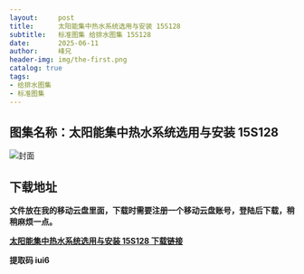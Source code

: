 ```yaml
---
layout:     post
title:      太阳能集中热水系统选用与安装 15S128
subtitle:   标准图集 给排水图集 15S128
date:       2025-06-11
author:     峰兄
header-img: img/the-first.png
catalog: true
tags:
- 给排水图集
- 标准图集
---
```

## 图集名称：太阳能集中热水系统选用与安装 15S128
![封面](https://pic1.imgdb.cn/item/684964ff58cb8da5c8452e44.jpg)


## 下载地址 ##
**文件放在我的移动云盘里面，下载时需要注册一个移动云盘账号，登陆后下载，稍稍麻烦一点。**  
  
[**太阳能集中热水系统选用与安装 15S128 下载链接**](https://caiyun.139.com/w/i/2nQQTKLMJyawe)


**提取码 iui6**

